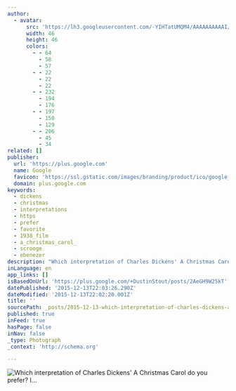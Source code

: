 ```yaml
---
author:
  - avatar:
      src: 'https://lh3.googleusercontent.com/-YIHTatUMQM4/AAAAAAAAAAI/AAAAAAABuuc/5FNMxpZysKk/s46-c-k-no/photo.jpg'
      width: 46
      height: 46
      colors:
        - - 64
          - 58
          - 57
        - - 22
          - 22
          - 22
        - - 232
          - 194
          - 176
        - - 197
          - 150
          - 129
        - - 206
          - 45
          - 34
related: []
publisher:
  url: 'https://plus.google.com'
  name: Google
  favicon: 'https://ssl.gstatic.com/images/branding/product/ico/google_plus_alldp.ico'
  domain: plus.google.com
keywords:
  - dickens
  - christmas
  - interpretations
  - https
  - prefer
  - favorite
  - 1938_film
  - a_christmas_carol_
  - scrooge
  - ebenezer
description: "Which interpretation of Charles Dickens' A Christmas Carol do you prefer? I threw a curveball in here... It's undeniable that one of the most loved... - Dustin W. Stout - Google+"
inLanguage: en
app_links: []
isBasedOnUrl: 'https://plus.google.com/+DustinStout/posts/2AeGH9W25kT'
datePublished: '2015-12-13T22:03:26.290Z'
dateModified: '2015-12-13T22:02:20.001Z'
title: ''
sourcePath: _posts/2015-12-13-which-interpretation-of-charles-dickens-a-christmas-carol-d.md
published: true
inFeed: true
hasPage: false
inNav: false
_type: Photograph
_context: 'http://schema.org'

---
```

![Which interpretation of Charles Dickens' A Christmas Carol do you prefer&quest; I&period;&period;&period;](https://lh3.googleusercontent.com/-YIHTatUMQM4/AAAAAAAAAAI/AAAAAAABuuc/5FNMxpZysKk/s100-c-k-no/photo.jpg)
